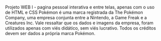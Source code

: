 Projeto WEB I - pagina pessoal interativa e entre telas, apenas com o uso de HTML e CSS Pokémon é uma marca registrada da The Pokémon Company, uma empresa conjunta entre a Nintendo, a Game Freak e a Creatures Inc. Vale ressaltar que os dados e imagens da empresa, foram utilizados apenas com viés didático, sem viés lucrativo. Todos os créditos devem ser dados a própria marca Pokémon.
